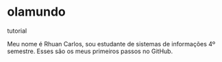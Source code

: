 # olamundo
tutorial

Meu nome é Rhuan Carlos, sou estudante de sistemas de informações 4º semestre.
Esses são os meus primeiros passos no GitHub.
